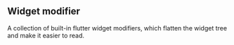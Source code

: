 ## Widget modifier

A collection of built-in flutter widget modifiers, which flatten the widget tree and make it easier to read.

